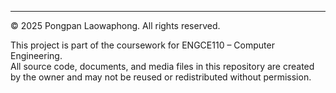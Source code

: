 ---

© 2025 Pongpan Laowaphong. All rights reserved.

This project is part of the coursework for ENGCE110 – Computer Engineering.  
All source code, documents, and media files in this repository are created by the owner and may not be reused or redistributed without permission.
